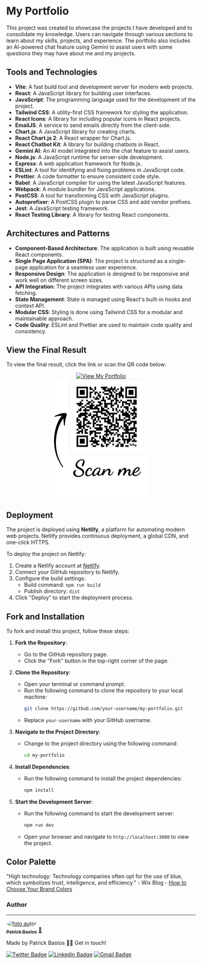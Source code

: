 # My Portfolio

This project was created to showcase the projects I have developed and to consolidate my knowledge. Users can navigate through various sections to learn about my skills, projects, and experience. The portfolio also includes an AI-powered chat feature using Gemini to assist users with some questions they may have about me and my projects.

## Tools and Technologies

- **Vite**: A fast build tool and development server for modern web projects.
- **React**: A JavaScript library for building user interfaces.
- **JavaScript**: The programming language used for the development of the project.
- **Tailwind CSS**: A utility-first CSS framework for styling the application.
- **React Icons**: A library for including popular icons in React projects.
- **EmailJS**: A service to send emails directly from the client-side.
- **Chart.js**: A JavaScript library for creating charts.
- **React Chart.js 2**: A React wrapper for Chart.js.
- **React Chatbot Kit**: A library for building chatbots in React.
- **Gemini AI**: An AI model integrated into the chat feature to assist users.
- **Node.js**: A JavaScript runtime for server-side development.
- **Express**: A web application framework for Node.js.
- **ESLint**: A tool for identifying and fixing problems in JavaScript code.
- **Prettier**: A code formatter to ensure consistent code style.
- **Babel**: A JavaScript compiler for using the latest JavaScript features.
- **Webpack**: A module bundler for JavaScript applications.
- **PostCSS**: A tool for transforming CSS with JavaScript plugins.
- **Autoprefixer**: A PostCSS plugin to parse CSS and add vendor prefixes.
- **Jest**: A JavaScript testing framework.
- **React Testing Library**: A library for testing React components.

## Architectures and Patterns

- **Component-Based Architecture**: The application is built using reusable React components.
- **Single Page Application (SPA)**: The project is structured as a single-page application for a seamless user experience.
- **Responsive Design**: The application is designed to be responsive and work well on different screen sizes.
- **API Integration**: The project integrates with various APIs using data fetching.
- **State Management**: State is managed using React's built-in hooks and context API.
- **Modular CSS**: Styling is done using Tailwind CSS for a modular and maintainable approach.
- **Code Quality**: ESLint and Prettier are used to maintain code quality and consistency.

## View the Final Result

To view the final result, click the link or scan the QR code below:

<div align="center">
  <a href="https://portfolio-patrick-bastos.netlify.app/">
    <img src="https://img.shields.io/badge/View-My%20Portfolio-blue" alt="View My Portfolio">
  </a>
  <br>
  <img src="./src/assets/qrcode.png" alt="QR Code">
</div>

## Deployment

The project is deployed using **Netlify**, a platform for automating modern web projects. Netlify provides continuous deployment, a global CDN, and one-click HTTPS.

To deploy the project on Netlify:

1. Create a Netlify account at [Netlify](https://www.netlify.com/).
2. Connect your GitHub repository to Netlify.
3. Configure the build settings:
   - Build command: `npm run build`
   - Publish directory: `dist`
4. Click "Deploy" to start the deployment process.

## Fork and Installation

To fork and install this project, follow these steps:

1. **Fork the Repository**:
   - Go to the GitHub repository page.
   - Click the "Fork" button in the top-right corner of the page.

2. **Clone the Repository**:
   - Open your terminal or command prompt.
   - Run the following command to clone the repository to your local machine:
     ```bash
     git clone https://github.com/your-username/my-portfolio.git
     ```
   - Replace `your-username` with your GitHub username.

3. **Navigate to the Project Directory**:
   - Change to the project directory using the following command:
     ```bash
     cd my-portfolio
     ```

4. **Install Dependencies**:
   - Run the following command to install the project dependencies:
     ```bash
     npm install
     ```

5. **Start the Development Server**:
   - Run the following command to start the development server:
     ```bash
     npm run dev
     ```
   - Open your browser and navigate to `http://localhost:3000` to view the project.

## Color Palette

"High technology: Technology companies often opt for the use of blue, which symbolizes trust, intelligence, and efficiency." - Wix Blog - [How to Choose Your Brand Colors](https://pt.wix.com/blog/2020/02/como-escolher-as-cores-da-sua-marca)

### Author

---

<a href="https://github.com/PatrickBastosDeveloper">
<img style="border-radius: 50%;" src="https://avatars3.githubusercontent.com/patrickbastosdeveloper" width="100px;" alt="foto autor"/>
 <br />
 <sub><b>Patrick Bastos</b></sub></a> <a href="https://github.com/PatrickBastosDeveloper" title="my-portfolio">🚀</a>

Made by Patrick Bastos
👋🏽 Get in touch!

[![Twitter Badge](https://img.shields.io/badge/-@PatrickBastosC-1ca0f1?style=flat-square&labelColor=1ca0f1&logo=twitter&logoColor=white&link=https://twitter.com/patrickbastosc)]()
[![Linkedin Badge](https://img.shields.io/badge/-PatrickBastosDeveloper-blue?style=flat-square&logo=Linkedin&logoColor=white&link=https://www.linkedin.com/in/patrickbastosdeveloper/)](https://www.linkedin.com/in/patrickbastosdeveloper/)
[![Gmail Badge](https://img.shields.io/badge/-patrickbastosc@gmail.com-c14438?style=flat-square&logo=Gmail&logoColor=white&link=mailto:patrickbastosc@gmail.com)](https://mail.google.com/mail/u/0/?tab=rm&ogbl#inbox)
